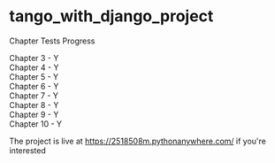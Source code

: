 # tango_with_django_project

Chapter Tests Progress

Chapter 3  - Y  
Chapter 4  - Y  
Chapter 5  - Y  
Chapter 6  - Y  
Chapter 7  - Y  
Chapter 8  - Y  
Chapter 9  - Y  
Chapter 10 - Y  

The project is live at https://2518508m.pythonanywhere.com/ if you're interested
